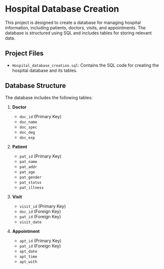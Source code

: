 # Hospital Database Creation

This project is designed to create a database for managing hospital information, including patients, doctors, visits, and appointments. The database is structured using SQL and includes tables for storing relevant data.

## Project Files

- `Hospital_database_creation.sql`: Contains the SQL code for creating the hospital database and its tables.

## Database Structure

The database includes the following tables:

1. **Doctor**
    - `doc_id` (Primary Key)
    - `doc_name`
    - `doc_spec`
    - `doc_deg`
    - `doc_exp`

2. **Patient**
    - `pat_id` (Primary Key)
    - `pat_name`
    - `pat_addr`
    - `pat_age`
    - `pat_gender`
    - `pat_status`
    - `pat_illness`

3. **Visit**
    - `visit_id` (Primary Key)
    - `doc_id` (Foreign Key)
    - `pat_id` (Foreign Key)
    - `visit_date`

4. **Appointment**
    - `apt_id` (Primary Key)
    - `pat_id` (Foreign Key)
    - `apt_date`
    - `apt_time`
    - `apt_with`
